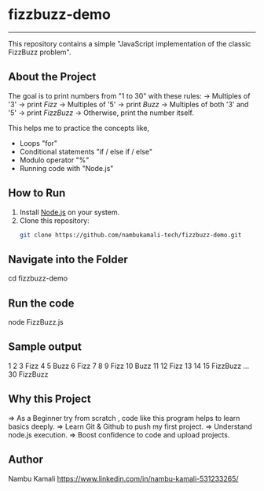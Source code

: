 # fizzbuzz-demo
---------------
This repository contains a simple "JavaScript implementation of the classic FizzBuzz problem".

**About the Project**
---------------------

The goal is to print numbers from "1 to 30" with these rules:
-> Multiples of '3' → print *Fizz*
-> Multiples of '5' → print *Buzz*
-> Multiples of both '3' and '5' → print *FizzBuzz*
-> Otherwise, print the number itself.

This helps me to practice the concepts like,
- Loops "for"
- Conditional statements "if / else if / else"
- Modulo operator "%"
- Running code with "Node.js"

 **How to Run**
 --------------
 
1. Install [Node.js](https://nodejs.org/) on your system.
2. Clone this repository:
   ```bash
   git clone https://github.com/nambukamali-tech/fizzbuzz-demo.git
   
**Navigate into the Folder**
-----------------------------

cd fizzbuzz-demo

**Run the code**
----------------

node FizzBuzz.js

**Sample output**
-----------------
1
2
3 Fizz
4
5 Buzz
6 Fizz
7
8
9 Fizz
10 Buzz
11
12 Fizz
13
14
15 FizzBuzz
...
30 FizzBuzz

**Why this Project**
--------------------

=> As a Beginner try from scratch , code like this program helps to learn basics deeply.
=> Learn Git & Github to push my first project.
=> Understand node.js execution.
=> Boost confidence to code and upload projects.

**Author**
----------

Nambu Kamali
https://www.linkedin.com/in/nambu-kamali-531233265/
